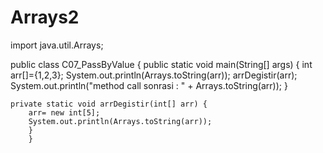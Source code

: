 # Arrays2
import java.util.Arrays;

public class C07_PassByValue {
    public static void main(String[] args) {
int arr[]={1,2,3};
        System.out.println(Arrays.toString(arr));
        arrDegistir(arr);
        System.out.println("method call sonrasi : " + Arrays.toString(arr));
}

    private static void arrDegistir(int[] arr) {
        arr= new int[5];
        System.out.println(Arrays.toString(arr));
        }
        }
